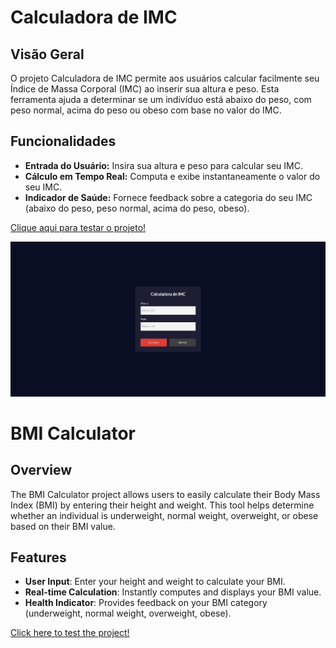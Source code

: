 # Calculadora de IMC

## Visão Geral
O projeto Calculadora de IMC permite aos usuários calcular facilmente seu Índice de Massa Corporal (IMC) ao inserir sua altura e peso. Esta ferramenta ajuda a determinar se um indivíduo está abaixo do peso, com peso normal, acima do peso ou obeso com base no valor do IMC.

## Funcionalidades
- **Entrada do Usuário:** Insira sua altura e peso para calcular seu IMC.
- **Cálculo em Tempo Real:** Computa e exibe instantaneamente o valor do seu IMC.
- **Indicador de Saúde:** Fornece feedback sobre a categoria do seu IMC (abaixo do peso, peso normal, acima do peso, obeso).

<a href="https://vinicius-rodriguess.github.io/BMI-Calculator/" target="_blank">Clique aqui para testar o projeto!</a>
<p></p>
<img src="./src/img/page.png"/>


# BMI Calculator

## Overview
The BMI Calculator project allows users to easily calculate their Body Mass Index (BMI) by entering their height and weight. This tool helps determine whether an individual is underweight, normal weight, overweight, or obese based on their BMI value.

## Features
- **User Input**: Enter your height and weight to calculate your BMI.
- **Real-time Calculation**: Instantly computes and displays your BMI value.
- **Health Indicator**: Provides feedback on your BMI category (underweight, normal weight, overweight, obese).

<a href="https://vinicius-rodriguess.github.io/BMI-Calculator/" target="_blank">Click here to test the project!</a>
